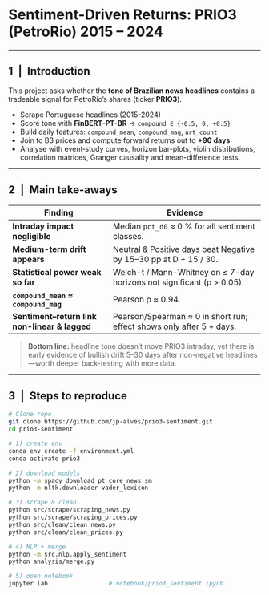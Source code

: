 # **Sentiment-Driven Returns: PRIO3 (PetroRio) 2015 – 2024**

---

## 1 | Introduction
This project asks whether the **tone of Brazilian news headlines** contains a tradeable signal for PetroRio’s shares (ticker **PRIO3**).

* Scrape Portuguese headlines (2015-2024)  
* Score tone with **FinBERT-PT-BR** → `compound ∈ {-0.5, 0, +0.5}`  
* Build daily features: `compound_mean`, `compound_mag`, `art_count`  
* Join to B3 prices and compute forward returns out to **+90 days**  
* Analyse with event‐study curves, horizon bar-plots, violin distributions, correlation matrices, Granger causality and mean-difference tests.

---

## 2 | Main take-aways

| Finding | Evidence |
|---------|----------|
| **Intraday impact negligible** | Median `pct_d0` ≈ 0 % for all sentiment classes. |
| **Medium-term drift appears** | Neutral & Positive days beat Negative by 15–30 pp at D + 15 / 30. |
| **Statistical power weak so far** | Welch-t / Mann-Whitney on ≤ 7-day horizons not significant (p > 0.05). |
| **`compound_mean` ≈ `compound_mag`** | Pearson ρ ≈ 0.94. |
| **Sentiment–return link non-linear & lagged** | Pearson/Spearman ≈ 0 in short run; effect shows only after 5 + days. |

> **Bottom line:** headline tone doesn’t move PRIO3 intraday, yet there is early evidence of bullish drift 5–30 days after non-negative headlines—worth deeper back-testing with more data.

---

## 3 | Steps to reproduce

```bash
# Clone repo
git clone https://github.com/jp-alves/prio3-sentiment.git
cd prio3-sentiment

# 1) create env
conda env create -f environment.yml
conda activate prio3

# 2) download models
python -m spacy download pt_core_news_sm
python -m nltk.downloader vader_lexicon

# 3) scrape & clean
python src/scrape/scraping_news.py
python src/scrape/scraping_prices.py
python src/clean/clean_news.py
python src/clean/clean_prices.py

# 4) NLP + merge
python -m src.nlp.apply_sentiment
python analysis/merge.py

# 5) open notebook
jupyter lab                 # notebook/prio3_sentiment.ipynb

